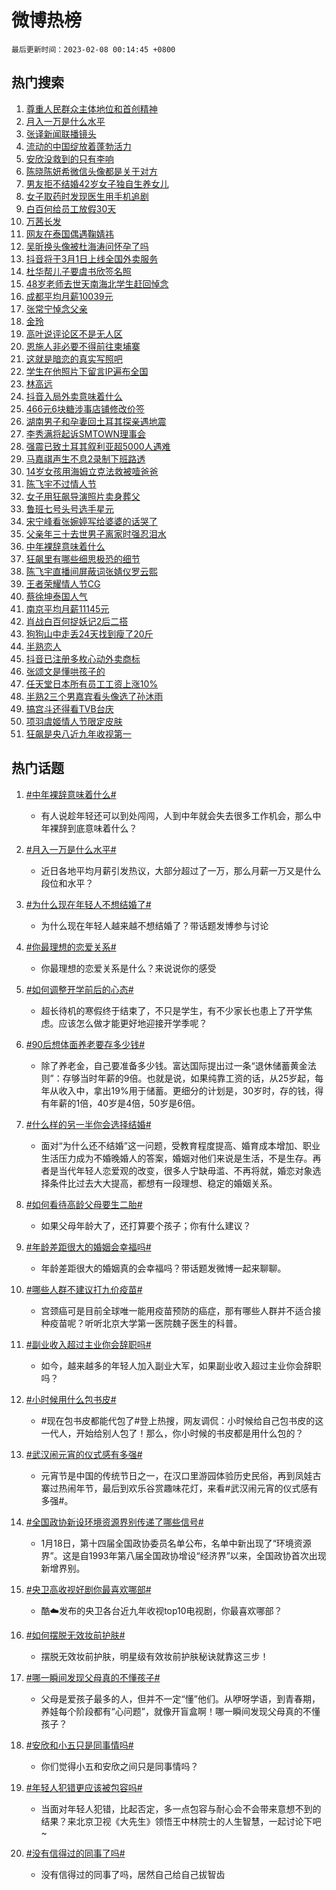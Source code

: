 # 微博热榜

`最后更新时间：2023-02-08 00:14:45 +0800`

## 热门搜索

1. [尊重人民群众主体地位和首创精神](https://m.weibo.cn/search?containerid=100103type%3D1%26t%3D10%26q%3D%23%E5%B0%8A%E9%87%8D%E4%BA%BA%E6%B0%91%E7%BE%A4%E4%BC%97%E4%B8%BB%E4%BD%93%E5%9C%B0%E4%BD%8D%E5%92%8C%E9%A6%96%E5%88%9B%E7%B2%BE%E7%A5%9E%23&stream_entry_id=51&isnewpage=1&extparam=seat%3D1%26c_type%3D51%26stream_entry_id%3D51%26filter_type%3Drealtimehot%26dgr%3D0%26pos%3D0%26cate%3D10103%26display_time%3D1675786483%26pre_seqid%3D1675786483770012094104&luicode=10000011&lfid=106003type%253D25%2526t%253D3%2526disable_hot%253D1%2526filter_type%253Drealtimehot)
1. [月入一万是什么水平](https://m.weibo.cn/search?containerid=100103type%3D1%26t%3D10%26q%3D%23%E6%9C%88%E5%85%A5%E4%B8%80%E4%B8%87%E6%98%AF%E4%BB%80%E4%B9%88%E6%B0%B4%E5%B9%B3%23&stream_entry_id=31&isnewpage=1&extparam=seat%3D1%26band_rank%3D1%26stream_entry_id%3D31%26lcate%3D5001%26realpos%3D1%26dgr%3D0%26flag%3D1%26pos%3D0%26c_type%3D31%26q%3D%2523%25E6%259C%2588%25E5%2585%25A5%25E4%25B8%2580%25E4%25B8%2587%25E6%2598%25AF%25E4%25BB%2580%25E4%25B9%2588%25E6%25B0%25B4%25E5%25B9%25B3%2523%26filter_type%3Drealtimehot%26cate%3D5001%26display_time%3D1675786483%26pre_seqid%3D1675786483770012094104&luicode=10000011&lfid=106003type%253D25%2526t%253D3%2526disable_hot%253D1%2526filter_type%253Drealtimehot)
1. [张译新闻联播镜头](https://m.weibo.cn/search?containerid=100103type%3D1%26t%3D10%26q%3D%23%E5%BC%A0%E8%AF%91%E6%96%B0%E9%97%BB%E8%81%94%E6%92%AD%E9%95%9C%E5%A4%B4%23&stream_entry_id=31&isnewpage=1&extparam=seat%3D1%26band_rank%3D2%26stream_entry_id%3D31%26lcate%3D5001%26realpos%3D2%26dgr%3D0%26flag%3D2%26pos%3D1%26c_type%3D31%26q%3D%2523%25E5%25BC%25A0%25E8%25AF%2591%25E6%2596%25B0%25E9%2597%25BB%25E8%2581%2594%25E6%2592%25AD%25E9%2595%259C%25E5%25A4%25B4%2523%26filter_type%3Drealtimehot%26cate%3D5001%26display_time%3D1675786483%26pre_seqid%3D1675786483770012094104&luicode=10000011&lfid=106003type%253D25%2526t%253D3%2526disable_hot%253D1%2526filter_type%253Drealtimehot)
1. [流动的中国绽放着蓬勃活力](https://m.weibo.cn/search?containerid=100103type%3D1%26t%3D10%26q%3D%23%E6%B5%81%E5%8A%A8%E7%9A%84%E4%B8%AD%E5%9B%BD%E7%BB%BD%E6%94%BE%E7%9D%80%E8%93%AC%E5%8B%83%E6%B4%BB%E5%8A%9B%23&stream_entry_id=31&isnewpage=1&extparam=seat%3D1%26band_rank%3D3%26stream_entry_id%3D31%26lcate%3D5001%26realpos%3D3%26dgr%3D0%26flag%3D0%26pos%3D2%26c_type%3D31%26q%3D%2523%25E6%25B5%2581%25E5%258A%25A8%25E7%259A%2584%25E4%25B8%25AD%25E5%259B%25BD%25E7%25BB%25BD%25E6%2594%25BE%25E7%259D%2580%25E8%2593%25AC%25E5%258B%2583%25E6%25B4%25BB%25E5%258A%259B%2523%26filter_type%3Drealtimehot%26cate%3D5001%26display_time%3D1675786483%26pre_seqid%3D1675786483770012094104&luicode=10000011&lfid=106003type%253D25%2526t%253D3%2526disable_hot%253D1%2526filter_type%253Drealtimehot)
1. [安欣没救到的只有李响](https://m.weibo.cn/search?containerid=100103type%3D1%26t%3D10%26q%3D%23%E5%AE%89%E6%AC%A3%E6%B2%A1%E6%95%91%E5%88%B0%E7%9A%84%E5%8F%AA%E6%9C%89%E6%9D%8E%E5%93%8D%23&stream_entry_id=31&isnewpage=1&extparam=seat%3D1%26band_rank%3D4%26stream_entry_id%3D31%26lcate%3D5001%26realpos%3D4%26dgr%3D0%26flag%3D1%26pos%3D3%26c_type%3D31%26q%3D%2523%25E5%25AE%2589%25E6%25AC%25A3%25E6%25B2%25A1%25E6%2595%2591%25E5%2588%25B0%25E7%259A%2584%25E5%258F%25AA%25E6%259C%2589%25E6%259D%258E%25E5%2593%258D%2523%26filter_type%3Drealtimehot%26cate%3D5001%26display_time%3D1675786483%26pre_seqid%3D1675786483770012094104&luicode=10000011&lfid=106003type%253D25%2526t%253D3%2526disable_hot%253D1%2526filter_type%253Drealtimehot)
1. [陈晓陈妍希微信头像都是关于对方](https://m.weibo.cn/search?containerid=100103type%3D1%26t%3D10%26q%3D%23%E9%99%88%E6%99%93%E9%99%88%E5%A6%8D%E5%B8%8C%E5%BE%AE%E4%BF%A1%E5%A4%B4%E5%83%8F%E9%83%BD%E6%98%AF%E5%85%B3%E4%BA%8E%E5%AF%B9%E6%96%B9%23&stream_entry_id=31&isnewpage=1&extparam=seat%3D1%26band_rank%3D5%26stream_entry_id%3D31%26lcate%3D5001%26realpos%3D5%26dgr%3D0%26flag%3D2%26pos%3D4%26c_type%3D31%26q%3D%2523%25E9%2599%2588%25E6%2599%2593%25E9%2599%2588%25E5%25A6%258D%25E5%25B8%258C%25E5%25BE%25AE%25E4%25BF%25A1%25E5%25A4%25B4%25E5%2583%258F%25E9%2583%25BD%25E6%2598%25AF%25E5%2585%25B3%25E4%25BA%258E%25E5%25AF%25B9%25E6%2596%25B9%2523%26filter_type%3Drealtimehot%26cate%3D5001%26display_time%3D1675786483%26pre_seqid%3D1675786483770012094104&luicode=10000011&lfid=106003type%253D25%2526t%253D3%2526disable_hot%253D1%2526filter_type%253Drealtimehot)
1. [男友拒不结婚42岁女子独自生养女儿](https://m.weibo.cn/search?containerid=100103type%3D1%26t%3D10%26q%3D%23%E7%94%B7%E5%8F%8B%E6%8B%92%E4%B8%8D%E7%BB%93%E5%A9%9A42%E5%B2%81%E5%A5%B3%E5%AD%90%E7%8B%AC%E8%87%AA%E7%94%9F%E5%85%BB%E5%A5%B3%E5%84%BF%23&stream_entry_id=31&isnewpage=1&extparam=seat%3D1%26band_rank%3D6%26stream_entry_id%3D31%26lcate%3D5001%26realpos%3D6%26dgr%3D0%26flag%3D0%26pos%3D5%26c_type%3D31%26q%3D%2523%25E7%2594%25B7%25E5%258F%258B%25E6%258B%2592%25E4%25B8%258D%25E7%25BB%2593%25E5%25A9%259A42%25E5%25B2%2581%25E5%25A5%25B3%25E5%25AD%2590%25E7%258B%25AC%25E8%2587%25AA%25E7%2594%259F%25E5%2585%25BB%25E5%25A5%25B3%25E5%2584%25BF%2523%26filter_type%3Drealtimehot%26cate%3D5001%26display_time%3D1675786483%26pre_seqid%3D1675786483770012094104&luicode=10000011&lfid=106003type%253D25%2526t%253D3%2526disable_hot%253D1%2526filter_type%253Drealtimehot)
1. [女子取药时发现医生用手机追剧](https://m.weibo.cn/search?containerid=100103type%3D1%26t%3D10%26q%3D%23%E5%A5%B3%E5%AD%90%E5%8F%96%E8%8D%AF%E6%97%B6%E5%8F%91%E7%8E%B0%E5%8C%BB%E7%94%9F%E7%94%A8%E6%89%8B%E6%9C%BA%E8%BF%BD%E5%89%A7%23&stream_entry_id=31&isnewpage=1&extparam=seat%3D1%26band_rank%3D7%26stream_entry_id%3D31%26lcate%3D5001%26realpos%3D7%26dgr%3D0%26flag%3D2%26pos%3D6%26c_type%3D31%26q%3D%2523%25E5%25A5%25B3%25E5%25AD%2590%25E5%258F%2596%25E8%258D%25AF%25E6%2597%25B6%25E5%258F%2591%25E7%258E%25B0%25E5%258C%25BB%25E7%2594%259F%25E7%2594%25A8%25E6%2589%258B%25E6%259C%25BA%25E8%25BF%25BD%25E5%2589%25A7%2523%26filter_type%3Drealtimehot%26cate%3D5001%26display_time%3D1675786483%26pre_seqid%3D1675786483770012094104&luicode=10000011&lfid=106003type%253D25%2526t%253D3%2526disable_hot%253D1%2526filter_type%253Drealtimehot)
1. [白百何给员工放假30天](https://m.weibo.cn/search?containerid=100103type%3D1%26t%3D10%26q%3D%23%E7%99%BD%E7%99%BE%E4%BD%95%E7%BB%99%E5%91%98%E5%B7%A5%E6%94%BE%E5%81%8730%E5%A4%A9%23&stream_entry_id=31&isnewpage=1&extparam=seat%3D1%26band_rank%3D8%26stream_entry_id%3D31%26lcate%3D5001%26realpos%3D8%26dgr%3D0%26flag%3D1%26pos%3D7%26c_type%3D31%26q%3D%2523%25E7%2599%25BD%25E7%2599%25BE%25E4%25BD%2595%25E7%25BB%2599%25E5%2591%2598%25E5%25B7%25A5%25E6%2594%25BE%25E5%2581%258730%25E5%25A4%25A9%2523%26filter_type%3Drealtimehot%26cate%3D5001%26display_time%3D1675786483%26pre_seqid%3D1675786483770012094104&luicode=10000011&lfid=106003type%253D25%2526t%253D3%2526disable_hot%253D1%2526filter_type%253Drealtimehot)
1. [万茜长发](https://m.weibo.cn/search?containerid=100103type%3D1%26t%3D10%26q%3D%23%E4%B8%87%E8%8C%9C%E9%95%BF%E5%8F%91%23&stream_entry_id=31&isnewpage=1&extparam=seat%3D1%26band_rank%3D9%26stream_entry_id%3D31%26lcate%3D5001%26realpos%3D9%26dgr%3D0%26flag%3D0%26pos%3D8%26c_type%3D31%26q%3D%2523%25E4%25B8%2587%25E8%258C%259C%25E9%2595%25BF%25E5%258F%2591%2523%26filter_type%3Drealtimehot%26cate%3D5001%26display_time%3D1675786483%26pre_seqid%3D1675786483770012094104&luicode=10000011&lfid=106003type%253D25%2526t%253D3%2526disable_hot%253D1%2526filter_type%253Drealtimehot)
1. [网友在泰国偶遇鞠婧祎](https://m.weibo.cn/search?containerid=100103type%3D1%26t%3D10%26q%3D%23%E7%BD%91%E5%8F%8B%E5%9C%A8%E6%B3%B0%E5%9B%BD%E5%81%B6%E9%81%87%E9%9E%A0%E5%A9%A7%E7%A5%8E%23&stream_entry_id=31&isnewpage=1&extparam=seat%3D1%26band_rank%3D10%26stream_entry_id%3D31%26lcate%3D5001%26realpos%3D10%26dgr%3D0%26flag%3D1%26pos%3D9%26c_type%3D31%26q%3D%2523%25E7%25BD%2591%25E5%258F%258B%25E5%259C%25A8%25E6%25B3%25B0%25E5%259B%25BD%25E5%2581%25B6%25E9%2581%2587%25E9%259E%25A0%25E5%25A9%25A7%25E7%25A5%258E%2523%26filter_type%3Drealtimehot%26cate%3D5001%26display_time%3D1675786483%26pre_seqid%3D1675786483770012094104&luicode=10000011&lfid=106003type%253D25%2526t%253D3%2526disable_hot%253D1%2526filter_type%253Drealtimehot)
1. [吴昕换头像被杜海涛问怀孕了吗](https://m.weibo.cn/search?containerid=100103type%3D1%26t%3D10%26q%3D%23%E5%90%B4%E6%98%95%E6%8D%A2%E5%A4%B4%E5%83%8F%E8%A2%AB%E6%9D%9C%E6%B5%B7%E6%B6%9B%E9%97%AE%E6%80%80%E5%AD%95%E4%BA%86%E5%90%97%23&stream_entry_id=31&isnewpage=1&extparam=seat%3D1%26band_rank%3D11%26stream_entry_id%3D31%26lcate%3D5001%26realpos%3D11%26dgr%3D0%26flag%3D2%26pos%3D10%26c_type%3D31%26q%3D%2523%25E5%2590%25B4%25E6%2598%2595%25E6%258D%25A2%25E5%25A4%25B4%25E5%2583%258F%25E8%25A2%25AB%25E6%259D%259C%25E6%25B5%25B7%25E6%25B6%259B%25E9%2597%25AE%25E6%2580%2580%25E5%25AD%2595%25E4%25BA%2586%25E5%2590%2597%2523%26filter_type%3Drealtimehot%26cate%3D5001%26display_time%3D1675786483%26pre_seqid%3D1675786483770012094104&luicode=10000011&lfid=106003type%253D25%2526t%253D3%2526disable_hot%253D1%2526filter_type%253Drealtimehot)
1. [抖音将于3月1日上线全国外卖服务](https://m.weibo.cn/search?containerid=100103type%3D1%26t%3D10%26q%3D%23%E6%8A%96%E9%9F%B3%E5%B0%86%E4%BA%8E3%E6%9C%881%E6%97%A5%E4%B8%8A%E7%BA%BF%E5%85%A8%E5%9B%BD%E5%A4%96%E5%8D%96%E6%9C%8D%E5%8A%A1%23&stream_entry_id=31&isnewpage=1&extparam=seat%3D1%26band_rank%3D12%26stream_entry_id%3D31%26lcate%3D5001%26realpos%3D12%26dgr%3D0%26flag%3D2%26pos%3D11%26c_type%3D31%26q%3D%2523%25E6%258A%2596%25E9%259F%25B3%25E5%25B0%2586%25E4%25BA%258E3%25E6%259C%25881%25E6%2597%25A5%25E4%25B8%258A%25E7%25BA%25BF%25E5%2585%25A8%25E5%259B%25BD%25E5%25A4%2596%25E5%258D%2596%25E6%259C%258D%25E5%258A%25A1%2523%26filter_type%3Drealtimehot%26cate%3D5001%26display_time%3D1675786483%26pre_seqid%3D1675786483770012094104&luicode=10000011&lfid=106003type%253D25%2526t%253D3%2526disable_hot%253D1%2526filter_type%253Drealtimehot)
1. [杜华帮儿子要虞书欣签名照](https://m.weibo.cn/search?containerid=100103type%3D1%26t%3D10%26q%3D%23%E6%9D%9C%E5%8D%8E%E5%B8%AE%E5%84%BF%E5%AD%90%E8%A6%81%E8%99%9E%E4%B9%A6%E6%AC%A3%E7%AD%BE%E5%90%8D%E7%85%A7%23&stream_entry_id=31&isnewpage=1&extparam=seat%3D1%26band_rank%3D13%26stream_entry_id%3D31%26lcate%3D5001%26realpos%3D13%26dgr%3D0%26flag%3D0%26pos%3D12%26c_type%3D31%26q%3D%2523%25E6%259D%259C%25E5%258D%258E%25E5%25B8%25AE%25E5%2584%25BF%25E5%25AD%2590%25E8%25A6%2581%25E8%2599%259E%25E4%25B9%25A6%25E6%25AC%25A3%25E7%25AD%25BE%25E5%2590%258D%25E7%2585%25A7%2523%26filter_type%3Drealtimehot%26cate%3D5001%26display_time%3D1675786483%26pre_seqid%3D1675786483770012094104&luicode=10000011&lfid=106003type%253D25%2526t%253D3%2526disable_hot%253D1%2526filter_type%253Drealtimehot)
1. [48岁老师去世天南海北学生赶回悼念](https://m.weibo.cn/search?containerid=100103type%3D1%26t%3D10%26q%3D%2348%E5%B2%81%E8%80%81%E5%B8%88%E5%8E%BB%E4%B8%96%E5%A4%A9%E5%8D%97%E6%B5%B7%E5%8C%97%E5%AD%A6%E7%94%9F%E8%B5%B6%E5%9B%9E%E6%82%BC%E5%BF%B5%23&stream_entry_id=31&isnewpage=1&extparam=seat%3D1%26band_rank%3D14%26stream_entry_id%3D31%26lcate%3D5001%26realpos%3D14%26dgr%3D0%26flag%3D0%26pos%3D13%26c_type%3D31%26q%3D%252348%25E5%25B2%2581%25E8%2580%2581%25E5%25B8%2588%25E5%258E%25BB%25E4%25B8%2596%25E5%25A4%25A9%25E5%258D%2597%25E6%25B5%25B7%25E5%258C%2597%25E5%25AD%25A6%25E7%2594%259F%25E8%25B5%25B6%25E5%259B%259E%25E6%2582%25BC%25E5%25BF%25B5%2523%26filter_type%3Drealtimehot%26cate%3D5001%26display_time%3D1675786483%26pre_seqid%3D1675786483770012094104&luicode=10000011&lfid=106003type%253D25%2526t%253D3%2526disable_hot%253D1%2526filter_type%253Drealtimehot)
1. [成都平均月薪10039元](https://m.weibo.cn/search?containerid=100103type%3D1%26t%3D10%26q%3D%23%E6%88%90%E9%83%BD%E5%B9%B3%E5%9D%87%E6%9C%88%E8%96%AA10039%E5%85%83%23&stream_entry_id=31&isnewpage=1&extparam=seat%3D1%26band_rank%3D15%26stream_entry_id%3D31%26lcate%3D5001%26realpos%3D15%26dgr%3D0%26flag%3D0%26pos%3D14%26c_type%3D31%26q%3D%2523%25E6%2588%2590%25E9%2583%25BD%25E5%25B9%25B3%25E5%259D%2587%25E6%259C%2588%25E8%2596%25AA10039%25E5%2585%2583%2523%26filter_type%3Drealtimehot%26cate%3D5001%26display_time%3D1675786483%26pre_seqid%3D1675786483770012094104&luicode=10000011&lfid=106003type%253D25%2526t%253D3%2526disable_hot%253D1%2526filter_type%253Drealtimehot)
1. [张常宁悼念父亲](https://m.weibo.cn/search?containerid=100103type%3D1%26t%3D10%26q%3D%23%E5%BC%A0%E5%B8%B8%E5%AE%81%E6%82%BC%E5%BF%B5%E7%88%B6%E4%BA%B2%23&stream_entry_id=31&isnewpage=1&extparam=seat%3D1%26band_rank%3D16%26stream_entry_id%3D31%26lcate%3D5001%26realpos%3D16%26dgr%3D0%26flag%3D1%26pos%3D15%26c_type%3D31%26q%3D%2523%25E5%25BC%25A0%25E5%25B8%25B8%25E5%25AE%2581%25E6%2582%25BC%25E5%25BF%25B5%25E7%2588%25B6%25E4%25BA%25B2%2523%26filter_type%3Drealtimehot%26cate%3D5001%26display_time%3D1675786483%26pre_seqid%3D1675786483770012094104&luicode=10000011&lfid=106003type%253D25%2526t%253D3%2526disable_hot%253D1%2526filter_type%253Drealtimehot)
1. [金玲](https://m.weibo.cn/search?containerid=100103type%3D1%26t%3D10%26q%3D%E9%87%91%E7%8E%B2&stream_entry_id=31&isnewpage=1&extparam=seat%3D1%26band_rank%3D17%26stream_entry_id%3D31%26lcate%3D5001%26realpos%3D17%26dgr%3D0%26flag%3D1%26pos%3D16%26c_type%3D31%26q%3D%25E9%2587%2591%25E7%258E%25B2%26filter_type%3Drealtimehot%26cate%3D5001%26display_time%3D1675786483%26pre_seqid%3D1675786483770012094104&luicode=10000011&lfid=106003type%253D25%2526t%253D3%2526disable_hot%253D1%2526filter_type%253Drealtimehot)
1. [高叶说评论区不是无人区](https://m.weibo.cn/search?containerid=100103type%3D1%26t%3D10%26q%3D%23%E9%AB%98%E5%8F%B6%E8%AF%B4%E8%AF%84%E8%AE%BA%E5%8C%BA%E4%B8%8D%E6%98%AF%E6%97%A0%E4%BA%BA%E5%8C%BA%23&stream_entry_id=31&isnewpage=1&extparam=seat%3D1%26band_rank%3D18%26stream_entry_id%3D31%26lcate%3D5001%26realpos%3D18%26dgr%3D0%26flag%3D0%26pos%3D17%26c_type%3D31%26q%3D%2523%25E9%25AB%2598%25E5%258F%25B6%25E8%25AF%25B4%25E8%25AF%2584%25E8%25AE%25BA%25E5%258C%25BA%25E4%25B8%258D%25E6%2598%25AF%25E6%2597%25A0%25E4%25BA%25BA%25E5%258C%25BA%2523%26filter_type%3Drealtimehot%26cate%3D5001%26display_time%3D1675786483%26pre_seqid%3D1675786483770012094104&luicode=10000011&lfid=106003type%253D25%2526t%253D3%2526disable_hot%253D1%2526filter_type%253Drealtimehot)
1. [恩施人非必要不得前往柬埔寨](https://m.weibo.cn/search?containerid=100103type%3D1%26t%3D10%26q%3D%23%E6%81%A9%E6%96%BD%E4%BA%BA%E9%9D%9E%E5%BF%85%E8%A6%81%E4%B8%8D%E5%BE%97%E5%89%8D%E5%BE%80%E6%9F%AC%E5%9F%94%E5%AF%A8%23&stream_entry_id=31&isnewpage=1&extparam=seat%3D1%26band_rank%3D19%26stream_entry_id%3D31%26lcate%3D5001%26realpos%3D19%26dgr%3D0%26flag%3D0%26pos%3D18%26c_type%3D31%26q%3D%2523%25E6%2581%25A9%25E6%2596%25BD%25E4%25BA%25BA%25E9%259D%259E%25E5%25BF%2585%25E8%25A6%2581%25E4%25B8%258D%25E5%25BE%2597%25E5%2589%258D%25E5%25BE%2580%25E6%259F%25AC%25E5%259F%2594%25E5%25AF%25A8%2523%26filter_type%3Drealtimehot%26cate%3D5001%26display_time%3D1675786483%26pre_seqid%3D1675786483770012094104&luicode=10000011&lfid=106003type%253D25%2526t%253D3%2526disable_hot%253D1%2526filter_type%253Drealtimehot)
1. [这就是暗恋的真实写照吧](https://m.weibo.cn/search?containerid=100103type%3D1%26t%3D10%26q%3D%23%E8%BF%99%E5%B0%B1%E6%98%AF%E6%9A%97%E6%81%8B%E7%9A%84%E7%9C%9F%E5%AE%9E%E5%86%99%E7%85%A7%E5%90%A7%23&stream_entry_id=31&isnewpage=1&extparam=seat%3D1%26band_rank%3D20%26stream_entry_id%3D31%26lcate%3D5001%26realpos%3D20%26dgr%3D0%26flag%3D0%26pos%3D19%26c_type%3D31%26q%3D%2523%25E8%25BF%2599%25E5%25B0%25B1%25E6%2598%25AF%25E6%259A%2597%25E6%2581%258B%25E7%259A%2584%25E7%259C%259F%25E5%25AE%259E%25E5%2586%2599%25E7%2585%25A7%25E5%2590%25A7%2523%26filter_type%3Drealtimehot%26cate%3D5001%26display_time%3D1675786483%26pre_seqid%3D1675786483770012094104&luicode=10000011&lfid=106003type%253D25%2526t%253D3%2526disable_hot%253D1%2526filter_type%253Drealtimehot)
1. [学生在他照片下留言IP遍布全国](https://m.weibo.cn/search?containerid=100103type%3D1%26t%3D10%26q%3D%23%E5%AD%A6%E7%94%9F%E5%9C%A8%E4%BB%96%E7%85%A7%E7%89%87%E4%B8%8B%E7%95%99%E8%A8%80IP%E9%81%8D%E5%B8%83%E5%85%A8%E5%9B%BD%23&stream_entry_id=31&isnewpage=1&extparam=seat%3D1%26band_rank%3D21%26stream_entry_id%3D31%26lcate%3D5001%26realpos%3D21%26dgr%3D0%26flag%3D0%26pos%3D20%26c_type%3D31%26q%3D%2523%25E5%25AD%25A6%25E7%2594%259F%25E5%259C%25A8%25E4%25BB%2596%25E7%2585%25A7%25E7%2589%2587%25E4%25B8%258B%25E7%2595%2599%25E8%25A8%2580IP%25E9%2581%258D%25E5%25B8%2583%25E5%2585%25A8%25E5%259B%25BD%2523%26filter_type%3Drealtimehot%26cate%3D5001%26display_time%3D1675786483%26pre_seqid%3D1675786483770012094104&luicode=10000011&lfid=106003type%253D25%2526t%253D3%2526disable_hot%253D1%2526filter_type%253Drealtimehot)
1. [林高远](https://m.weibo.cn/search?containerid=100103type%3D1%26t%3D10%26q%3D%E6%9E%97%E9%AB%98%E8%BF%9C&stream_entry_id=31&isnewpage=1&extparam=seat%3D1%26band_rank%3D22%26stream_entry_id%3D31%26lcate%3D5001%26realpos%3D22%26dgr%3D0%26flag%3D1%26pos%3D21%26c_type%3D31%26q%3D%25E6%259E%2597%25E9%25AB%2598%25E8%25BF%259C%26filter_type%3Drealtimehot%26cate%3D5001%26display_time%3D1675786483%26pre_seqid%3D1675786483770012094104&luicode=10000011&lfid=106003type%253D25%2526t%253D3%2526disable_hot%253D1%2526filter_type%253Drealtimehot)
1. [抖音入局外卖意味着什么](https://m.weibo.cn/search?containerid=100103type%3D1%26t%3D10%26q%3D%23%E6%8A%96%E9%9F%B3%E5%85%A5%E5%B1%80%E5%A4%96%E5%8D%96%E6%84%8F%E5%91%B3%E7%9D%80%E4%BB%80%E4%B9%88%23&stream_entry_id=31&isnewpage=1&extparam=seat%3D1%26band_rank%3D23%26stream_entry_id%3D31%26lcate%3D5001%26realpos%3D23%26dgr%3D0%26flag%3D0%26pos%3D22%26c_type%3D31%26q%3D%2523%25E6%258A%2596%25E9%259F%25B3%25E5%2585%25A5%25E5%25B1%2580%25E5%25A4%2596%25E5%258D%2596%25E6%2584%258F%25E5%2591%25B3%25E7%259D%2580%25E4%25BB%2580%25E4%25B9%2588%2523%26filter_type%3Drealtimehot%26cate%3D5001%26display_time%3D1675786483%26pre_seqid%3D1675786483770012094104&luicode=10000011&lfid=106003type%253D25%2526t%253D3%2526disable_hot%253D1%2526filter_type%253Drealtimehot)
1. [466元6块糖涉事店铺修改价签](https://m.weibo.cn/search?containerid=100103type%3D1%26t%3D10%26q%3D%23466%E5%85%836%E5%9D%97%E7%B3%96%E6%B6%89%E4%BA%8B%E5%BA%97%E9%93%BA%E4%BF%AE%E6%94%B9%E4%BB%B7%E7%AD%BE%23&stream_entry_id=31&isnewpage=1&extparam=seat%3D1%26band_rank%3D24%26stream_entry_id%3D31%26lcate%3D5001%26realpos%3D24%26dgr%3D0%26flag%3D0%26pos%3D23%26c_type%3D31%26q%3D%2523466%25E5%2585%25836%25E5%259D%2597%25E7%25B3%2596%25E6%25B6%2589%25E4%25BA%258B%25E5%25BA%2597%25E9%2593%25BA%25E4%25BF%25AE%25E6%2594%25B9%25E4%25BB%25B7%25E7%25AD%25BE%2523%26filter_type%3Drealtimehot%26cate%3D5001%26display_time%3D1675786483%26pre_seqid%3D1675786483770012094104&luicode=10000011&lfid=106003type%253D25%2526t%253D3%2526disable_hot%253D1%2526filter_type%253Drealtimehot)
1. [湖南男子和孕妻回土耳其探亲遇地震](https://m.weibo.cn/search?containerid=100103type%3D1%26t%3D10%26q%3D%23%E6%B9%96%E5%8D%97%E7%94%B7%E5%AD%90%E5%92%8C%E5%AD%95%E5%A6%BB%E5%9B%9E%E5%9C%9F%E8%80%B3%E5%85%B6%E6%8E%A2%E4%BA%B2%E9%81%87%E5%9C%B0%E9%9C%87%23&stream_entry_id=31&isnewpage=1&extparam=seat%3D1%26band_rank%3D25%26stream_entry_id%3D31%26lcate%3D5001%26realpos%3D25%26dgr%3D0%26flag%3D0%26pos%3D24%26c_type%3D31%26q%3D%2523%25E6%25B9%2596%25E5%258D%2597%25E7%2594%25B7%25E5%25AD%2590%25E5%2592%258C%25E5%25AD%2595%25E5%25A6%25BB%25E5%259B%259E%25E5%259C%259F%25E8%2580%25B3%25E5%2585%25B6%25E6%258E%25A2%25E4%25BA%25B2%25E9%2581%2587%25E5%259C%25B0%25E9%259C%2587%2523%26filter_type%3Drealtimehot%26cate%3D5001%26display_time%3D1675786483%26pre_seqid%3D1675786483770012094104&luicode=10000011&lfid=106003type%253D25%2526t%253D3%2526disable_hot%253D1%2526filter_type%253Drealtimehot)
1. [李秀满将起诉SMTOWN理事会](https://m.weibo.cn/search?containerid=100103type%3D1%26t%3D10%26q%3D%23%E6%9D%8E%E7%A7%80%E6%BB%A1%E5%B0%86%E8%B5%B7%E8%AF%89SMTOWN%E7%90%86%E4%BA%8B%E4%BC%9A%23&stream_entry_id=31&isnewpage=1&extparam=seat%3D1%26band_rank%3D26%26stream_entry_id%3D31%26lcate%3D5001%26realpos%3D26%26dgr%3D0%26flag%3D0%26pos%3D25%26c_type%3D31%26q%3D%2523%25E6%259D%258E%25E7%25A7%2580%25E6%25BB%25A1%25E5%25B0%2586%25E8%25B5%25B7%25E8%25AF%2589SMTOWN%25E7%2590%2586%25E4%25BA%258B%25E4%25BC%259A%2523%26filter_type%3Drealtimehot%26cate%3D5001%26display_time%3D1675786483%26pre_seqid%3D1675786483770012094104&luicode=10000011&lfid=106003type%253D25%2526t%253D3%2526disable_hot%253D1%2526filter_type%253Drealtimehot)
1. [强震已致土耳其叙利亚超5000人遇难](https://m.weibo.cn/search?containerid=100103type%3D1%26t%3D10%26q%3D%23%E5%BC%BA%E9%9C%87%E5%B7%B2%E8%87%B4%E5%9C%9F%E8%80%B3%E5%85%B6%E5%8F%99%E5%88%A9%E4%BA%9A%E8%B6%855000%E4%BA%BA%E9%81%87%E9%9A%BE%23&stream_entry_id=31&isnewpage=1&extparam=seat%3D1%26band_rank%3D27%26stream_entry_id%3D31%26lcate%3D5001%26realpos%3D27%26dgr%3D0%26flag%3D0%26pos%3D26%26c_type%3D31%26q%3D%2523%25E5%25BC%25BA%25E9%259C%2587%25E5%25B7%25B2%25E8%2587%25B4%25E5%259C%259F%25E8%2580%25B3%25E5%2585%25B6%25E5%258F%2599%25E5%2588%25A9%25E4%25BA%259A%25E8%25B6%25855000%25E4%25BA%25BA%25E9%2581%2587%25E9%259A%25BE%2523%26filter_type%3Drealtimehot%26cate%3D5001%26display_time%3D1675786483%26pre_seqid%3D1675786483770012094104&luicode=10000011&lfid=106003type%253D25%2526t%253D3%2526disable_hot%253D1%2526filter_type%253Drealtimehot)
1. [马嘉祺声生不息2录制下班路透](https://m.weibo.cn/search?containerid=100103type%3D1%26t%3D10%26q%3D%23%E9%A9%AC%E5%98%89%E7%A5%BA%E5%A3%B0%E7%94%9F%E4%B8%8D%E6%81%AF2%E5%BD%95%E5%88%B6%E4%B8%8B%E7%8F%AD%E8%B7%AF%E9%80%8F%23&stream_entry_id=31&isnewpage=1&extparam=seat%3D1%26band_rank%3D28%26stream_entry_id%3D31%26lcate%3D5001%26realpos%3D28%26dgr%3D0%26flag%3D1%26pos%3D27%26c_type%3D31%26q%3D%2523%25E9%25A9%25AC%25E5%2598%2589%25E7%25A5%25BA%25E5%25A3%25B0%25E7%2594%259F%25E4%25B8%258D%25E6%2581%25AF2%25E5%25BD%2595%25E5%2588%25B6%25E4%25B8%258B%25E7%258F%25AD%25E8%25B7%25AF%25E9%2580%258F%2523%26filter_type%3Drealtimehot%26cate%3D5001%26display_time%3D1675786483%26pre_seqid%3D1675786483770012094104&luicode=10000011&lfid=106003type%253D25%2526t%253D3%2526disable_hot%253D1%2526filter_type%253Drealtimehot)
1. [14岁女孩用海姆立克法救被噎爸爸](https://m.weibo.cn/search?containerid=100103type%3D1%26t%3D10%26q%3D%2314%E5%B2%81%E5%A5%B3%E5%AD%A9%E7%94%A8%E6%B5%B7%E5%A7%86%E7%AB%8B%E5%85%8B%E6%B3%95%E6%95%91%E8%A2%AB%E5%99%8E%E7%88%B8%E7%88%B8%23&stream_entry_id=31&isnewpage=1&extparam=seat%3D1%26band_rank%3D29%26stream_entry_id%3D31%26lcate%3D5001%26realpos%3D29%26dgr%3D0%26flag%3D0%26pos%3D28%26c_type%3D31%26q%3D%252314%25E5%25B2%2581%25E5%25A5%25B3%25E5%25AD%25A9%25E7%2594%25A8%25E6%25B5%25B7%25E5%25A7%2586%25E7%25AB%258B%25E5%2585%258B%25E6%25B3%2595%25E6%2595%2591%25E8%25A2%25AB%25E5%2599%258E%25E7%2588%25B8%25E7%2588%25B8%2523%26filter_type%3Drealtimehot%26cate%3D5001%26display_time%3D1675786483%26pre_seqid%3D1675786483770012094104&luicode=10000011&lfid=106003type%253D25%2526t%253D3%2526disable_hot%253D1%2526filter_type%253Drealtimehot)
1. [陈飞宇不过情人节](https://m.weibo.cn/search?containerid=100103type%3D1%26t%3D10%26q%3D%23%E9%99%88%E9%A3%9E%E5%AE%87%E4%B8%8D%E8%BF%87%E6%83%85%E4%BA%BA%E8%8A%82%23&stream_entry_id=31&isnewpage=1&extparam=seat%3D1%26band_rank%3D30%26stream_entry_id%3D31%26lcate%3D5001%26realpos%3D30%26dgr%3D0%26flag%3D0%26pos%3D29%26c_type%3D31%26q%3D%2523%25E9%2599%2588%25E9%25A3%259E%25E5%25AE%2587%25E4%25B8%258D%25E8%25BF%2587%25E6%2583%2585%25E4%25BA%25BA%25E8%258A%2582%2523%26filter_type%3Drealtimehot%26cate%3D5001%26display_time%3D1675786483%26pre_seqid%3D1675786483770012094104&luicode=10000011&lfid=106003type%253D25%2526t%253D3%2526disable_hot%253D1%2526filter_type%253Drealtimehot)
1. [女子用狂飙导演照片卖身葬父](https://m.weibo.cn/search?containerid=100103type%3D1%26t%3D10%26q%3D%23%E5%A5%B3%E5%AD%90%E7%94%A8%E7%8B%82%E9%A3%99%E5%AF%BC%E6%BC%94%E7%85%A7%E7%89%87%E5%8D%96%E8%BA%AB%E8%91%AC%E7%88%B6%23&stream_entry_id=31&isnewpage=1&extparam=seat%3D1%26band_rank%3D31%26stream_entry_id%3D31%26lcate%3D5001%26realpos%3D31%26dgr%3D0%26flag%3D1%26pos%3D30%26c_type%3D31%26q%3D%2523%25E5%25A5%25B3%25E5%25AD%2590%25E7%2594%25A8%25E7%258B%2582%25E9%25A3%2599%25E5%25AF%25BC%25E6%25BC%2594%25E7%2585%25A7%25E7%2589%2587%25E5%258D%2596%25E8%25BA%25AB%25E8%2591%25AC%25E7%2588%25B6%2523%26filter_type%3Drealtimehot%26cate%3D5001%26display_time%3D1675786483%26pre_seqid%3D1675786483770012094104&luicode=10000011&lfid=106003type%253D25%2526t%253D3%2526disable_hot%253D1%2526filter_type%253Drealtimehot)
1. [鲁班七号头号选手星元](https://m.weibo.cn/search?containerid=100103type%3D1%26t%3D10%26q%3D%23%E9%B2%81%E7%8F%AD%E4%B8%83%E5%8F%B7%E5%A4%B4%E5%8F%B7%E9%80%89%E6%89%8B%E6%98%9F%E5%85%83%23&stream_entry_id=31&isnewpage=1&extparam=seat%3D1%26band_rank%3D32%26stream_entry_id%3D31%26lcate%3D5001%26realpos%3D32%26dgr%3D0%26flag%3D0%26pos%3D31%26c_type%3D31%26q%3D%2523%25E9%25B2%2581%25E7%258F%25AD%25E4%25B8%2583%25E5%258F%25B7%25E5%25A4%25B4%25E5%258F%25B7%25E9%2580%2589%25E6%2589%258B%25E6%2598%259F%25E5%2585%2583%2523%26filter_type%3Drealtimehot%26cate%3D5001%26display_time%3D1675786483%26pre_seqid%3D1675786483770012094104&luicode=10000011&lfid=106003type%253D25%2526t%253D3%2526disable_hot%253D1%2526filter_type%253Drealtimehot)
1. [宋宁峰看张婉婷写给婆婆的话哭了](https://m.weibo.cn/search?containerid=100103type%3D1%26t%3D10%26q%3D%23%E5%AE%8B%E5%AE%81%E5%B3%B0%E7%9C%8B%E5%BC%A0%E5%A9%89%E5%A9%B7%E5%86%99%E7%BB%99%E5%A9%86%E5%A9%86%E7%9A%84%E8%AF%9D%E5%93%AD%E4%BA%86%23&stream_entry_id=31&isnewpage=1&extparam=seat%3D1%26band_rank%3D33%26stream_entry_id%3D31%26lcate%3D5001%26realpos%3D33%26dgr%3D0%26flag%3D1%26pos%3D32%26c_type%3D31%26q%3D%2523%25E5%25AE%258B%25E5%25AE%2581%25E5%25B3%25B0%25E7%259C%258B%25E5%25BC%25A0%25E5%25A9%2589%25E5%25A9%25B7%25E5%2586%2599%25E7%25BB%2599%25E5%25A9%2586%25E5%25A9%2586%25E7%259A%2584%25E8%25AF%259D%25E5%2593%25AD%25E4%25BA%2586%2523%26filter_type%3Drealtimehot%26cate%3D5001%26display_time%3D1675786483%26pre_seqid%3D1675786483770012094104&luicode=10000011&lfid=106003type%253D25%2526t%253D3%2526disable_hot%253D1%2526filter_type%253Drealtimehot)
1. [父亲年三十去世男子离家时强忍泪水](https://m.weibo.cn/search?containerid=100103type%3D1%26t%3D10%26q%3D%23%E7%88%B6%E4%BA%B2%E5%B9%B4%E4%B8%89%E5%8D%81%E5%8E%BB%E4%B8%96%E7%94%B7%E5%AD%90%E7%A6%BB%E5%AE%B6%E6%97%B6%E5%BC%BA%E5%BF%8D%E6%B3%AA%E6%B0%B4%23&stream_entry_id=31&isnewpage=1&extparam=seat%3D1%26band_rank%3D34%26stream_entry_id%3D31%26lcate%3D5001%26realpos%3D34%26dgr%3D0%26flag%3D0%26pos%3D33%26c_type%3D31%26q%3D%2523%25E7%2588%25B6%25E4%25BA%25B2%25E5%25B9%25B4%25E4%25B8%2589%25E5%258D%2581%25E5%258E%25BB%25E4%25B8%2596%25E7%2594%25B7%25E5%25AD%2590%25E7%25A6%25BB%25E5%25AE%25B6%25E6%2597%25B6%25E5%25BC%25BA%25E5%25BF%258D%25E6%25B3%25AA%25E6%25B0%25B4%2523%26filter_type%3Drealtimehot%26cate%3D5001%26display_time%3D1675786483%26pre_seqid%3D1675786483770012094104&luicode=10000011&lfid=106003type%253D25%2526t%253D3%2526disable_hot%253D1%2526filter_type%253Drealtimehot)
1. [中年裸辞意味着什么](https://m.weibo.cn/search?containerid=100103type%3D1%26t%3D10%26q%3D%23%E4%B8%AD%E5%B9%B4%E8%A3%B8%E8%BE%9E%E6%84%8F%E5%91%B3%E7%9D%80%E4%BB%80%E4%B9%88%23&stream_entry_id=31&isnewpage=1&extparam=seat%3D1%26band_rank%3D35%26stream_entry_id%3D31%26lcate%3D5001%26realpos%3D35%26dgr%3D0%26flag%3D0%26pos%3D34%26c_type%3D31%26q%3D%2523%25E4%25B8%25AD%25E5%25B9%25B4%25E8%25A3%25B8%25E8%25BE%259E%25E6%2584%258F%25E5%2591%25B3%25E7%259D%2580%25E4%25BB%2580%25E4%25B9%2588%2523%26filter_type%3Drealtimehot%26cate%3D5001%26display_time%3D1675786483%26pre_seqid%3D1675786483770012094104&luicode=10000011&lfid=106003type%253D25%2526t%253D3%2526disable_hot%253D1%2526filter_type%253Drealtimehot)
1. [狂飙里有哪些细思极恐的细节](https://m.weibo.cn/search?containerid=100103type%3D1%26t%3D10%26q%3D%23%E7%8B%82%E9%A3%99%E9%87%8C%E6%9C%89%E5%93%AA%E4%BA%9B%E7%BB%86%E6%80%9D%E6%9E%81%E6%81%90%E7%9A%84%E7%BB%86%E8%8A%82%23&stream_entry_id=31&isnewpage=1&extparam=seat%3D1%26band_rank%3D36%26stream_entry_id%3D31%26lcate%3D5001%26realpos%3D36%26dgr%3D0%26flag%3D1%26pos%3D35%26c_type%3D31%26q%3D%2523%25E7%258B%2582%25E9%25A3%2599%25E9%2587%258C%25E6%259C%2589%25E5%2593%25AA%25E4%25BA%259B%25E7%25BB%2586%25E6%2580%259D%25E6%259E%2581%25E6%2581%2590%25E7%259A%2584%25E7%25BB%2586%25E8%258A%2582%2523%26filter_type%3Drealtimehot%26cate%3D5001%26display_time%3D1675786483%26pre_seqid%3D1675786483770012094104&luicode=10000011&lfid=106003type%253D25%2526t%253D3%2526disable_hot%253D1%2526filter_type%253Drealtimehot)
1. [陈飞宇直播间屏蔽词张婧仪罗云熙](https://m.weibo.cn/search?containerid=100103type%3D1%26t%3D10%26q%3D%23%E9%99%88%E9%A3%9E%E5%AE%87%E7%9B%B4%E6%92%AD%E9%97%B4%E5%B1%8F%E8%94%BD%E8%AF%8D%E5%BC%A0%E5%A9%A7%E4%BB%AA%E7%BD%97%E4%BA%91%E7%86%99%23&stream_entry_id=31&isnewpage=1&extparam=seat%3D1%26band_rank%3D37%26stream_entry_id%3D31%26lcate%3D5001%26realpos%3D37%26dgr%3D0%26flag%3D1%26pos%3D36%26c_type%3D31%26q%3D%2523%25E9%2599%2588%25E9%25A3%259E%25E5%25AE%2587%25E7%259B%25B4%25E6%2592%25AD%25E9%2597%25B4%25E5%25B1%258F%25E8%2594%25BD%25E8%25AF%258D%25E5%25BC%25A0%25E5%25A9%25A7%25E4%25BB%25AA%25E7%25BD%2597%25E4%25BA%2591%25E7%2586%2599%2523%26filter_type%3Drealtimehot%26cate%3D5001%26display_time%3D1675786483%26pre_seqid%3D1675786483770012094104&luicode=10000011&lfid=106003type%253D25%2526t%253D3%2526disable_hot%253D1%2526filter_type%253Drealtimehot)
1. [王者荣耀情人节CG](https://m.weibo.cn/search?containerid=100103type%3D1%26t%3D10%26q%3D%23%E7%8E%8B%E8%80%85%E8%8D%A3%E8%80%80%E6%83%85%E4%BA%BA%E8%8A%82CG%23&stream_entry_id=31&isnewpage=1&extparam=seat%3D1%26band_rank%3D38%26stream_entry_id%3D31%26lcate%3D5001%26realpos%3D38%26dgr%3D0%26flag%3D0%26pos%3D37%26c_type%3D31%26q%3D%2523%25E7%258E%258B%25E8%2580%2585%25E8%258D%25A3%25E8%2580%2580%25E6%2583%2585%25E4%25BA%25BA%25E8%258A%2582CG%2523%26filter_type%3Drealtimehot%26cate%3D5001%26display_time%3D1675786483%26pre_seqid%3D1675786483770012094104&luicode=10000011&lfid=106003type%253D25%2526t%253D3%2526disable_hot%253D1%2526filter_type%253Drealtimehot)
1. [蔡徐坤泰国人气](https://m.weibo.cn/search?containerid=100103type%3D1%26t%3D10%26q%3D%23%E8%94%A1%E5%BE%90%E5%9D%A4%E6%B3%B0%E5%9B%BD%E4%BA%BA%E6%B0%94%23&stream_entry_id=31&isnewpage=1&extparam=seat%3D1%26band_rank%3D39%26stream_entry_id%3D31%26lcate%3D5001%26realpos%3D39%26dgr%3D0%26flag%3D0%26pos%3D38%26c_type%3D31%26q%3D%2523%25E8%2594%25A1%25E5%25BE%2590%25E5%259D%25A4%25E6%25B3%25B0%25E5%259B%25BD%25E4%25BA%25BA%25E6%25B0%2594%2523%26filter_type%3Drealtimehot%26cate%3D5001%26display_time%3D1675786483%26pre_seqid%3D1675786483770012094104&luicode=10000011&lfid=106003type%253D25%2526t%253D3%2526disable_hot%253D1%2526filter_type%253Drealtimehot)
1. [南京平均月薪11145元](https://m.weibo.cn/search?containerid=100103type%3D1%26t%3D10%26q%3D%23%E5%8D%97%E4%BA%AC%E5%B9%B3%E5%9D%87%E6%9C%88%E8%96%AA11145%E5%85%83%23&stream_entry_id=31&isnewpage=1&extparam=seat%3D1%26band_rank%3D40%26stream_entry_id%3D31%26lcate%3D5001%26realpos%3D40%26dgr%3D0%26flag%3D1%26pos%3D39%26c_type%3D31%26q%3D%2523%25E5%258D%2597%25E4%25BA%25AC%25E5%25B9%25B3%25E5%259D%2587%25E6%259C%2588%25E8%2596%25AA11145%25E5%2585%2583%2523%26filter_type%3Drealtimehot%26cate%3D5001%26display_time%3D1675786483%26pre_seqid%3D1675786483770012094104&luicode=10000011&lfid=106003type%253D25%2526t%253D3%2526disable_hot%253D1%2526filter_type%253Drealtimehot)
1. [肖战白百何捉妖记2后二搭](https://m.weibo.cn/search?containerid=100103type%3D1%26t%3D10%26q%3D%23%E8%82%96%E6%88%98%E7%99%BD%E7%99%BE%E4%BD%95%E6%8D%89%E5%A6%96%E8%AE%B02%E5%90%8E%E4%BA%8C%E6%90%AD%23&stream_entry_id=31&isnewpage=1&extparam=seat%3D1%26band_rank%3D41%26stream_entry_id%3D31%26lcate%3D5001%26realpos%3D41%26dgr%3D0%26flag%3D0%26pos%3D40%26c_type%3D31%26q%3D%2523%25E8%2582%2596%25E6%2588%2598%25E7%2599%25BD%25E7%2599%25BE%25E4%25BD%2595%25E6%258D%2589%25E5%25A6%2596%25E8%25AE%25B02%25E5%2590%258E%25E4%25BA%258C%25E6%2590%25AD%2523%26filter_type%3Drealtimehot%26cate%3D5001%26display_time%3D1675786483%26pre_seqid%3D1675786483770012094104&luicode=10000011&lfid=106003type%253D25%2526t%253D3%2526disable_hot%253D1%2526filter_type%253Drealtimehot)
1. [狗狗山中走丢24天找到瘦了20斤](https://m.weibo.cn/search?containerid=100103type%3D1%26t%3D10%26q%3D%23%E7%8B%97%E7%8B%97%E5%B1%B1%E4%B8%AD%E8%B5%B0%E4%B8%A224%E5%A4%A9%E6%89%BE%E5%88%B0%E7%98%A6%E4%BA%8620%E6%96%A4%23&stream_entry_id=31&isnewpage=1&extparam=seat%3D1%26band_rank%3D42%26stream_entry_id%3D31%26lcate%3D5001%26realpos%3D42%26dgr%3D0%26flag%3D0%26pos%3D41%26c_type%3D31%26q%3D%2523%25E7%258B%2597%25E7%258B%2597%25E5%25B1%25B1%25E4%25B8%25AD%25E8%25B5%25B0%25E4%25B8%25A224%25E5%25A4%25A9%25E6%2589%25BE%25E5%2588%25B0%25E7%2598%25A6%25E4%25BA%258620%25E6%2596%25A4%2523%26filter_type%3Drealtimehot%26cate%3D5001%26display_time%3D1675786483%26pre_seqid%3D1675786483770012094104&luicode=10000011&lfid=106003type%253D25%2526t%253D3%2526disable_hot%253D1%2526filter_type%253Drealtimehot)
1. [半熟恋人](https://m.weibo.cn/search?containerid=100103type%3D1%26t%3D10%26q%3D%E5%8D%8A%E7%86%9F%E6%81%8B%E4%BA%BA&stream_entry_id=31&isnewpage=1&extparam=seat%3D1%26band_rank%3D43%26stream_entry_id%3D31%26lcate%3D5001%26realpos%3D43%26dgr%3D0%26flag%3D0%26pos%3D42%26c_type%3D31%26q%3D%25E5%258D%258A%25E7%2586%259F%25E6%2581%258B%25E4%25BA%25BA%26filter_type%3Drealtimehot%26cate%3D5001%26display_time%3D1675786483%26pre_seqid%3D1675786483770012094104&luicode=10000011&lfid=106003type%253D25%2526t%253D3%2526disable_hot%253D1%2526filter_type%253Drealtimehot)
1. [抖音已注册多枚心动外卖商标](https://m.weibo.cn/search?containerid=100103type%3D1%26t%3D10%26q%3D%23%E6%8A%96%E9%9F%B3%E5%B7%B2%E6%B3%A8%E5%86%8C%E5%A4%9A%E6%9E%9A%E5%BF%83%E5%8A%A8%E5%A4%96%E5%8D%96%E5%95%86%E6%A0%87%23&stream_entry_id=31&isnewpage=1&extparam=seat%3D1%26band_rank%3D44%26stream_entry_id%3D31%26lcate%3D5001%26realpos%3D44%26dgr%3D0%26flag%3D0%26pos%3D43%26c_type%3D31%26q%3D%2523%25E6%258A%2596%25E9%259F%25B3%25E5%25B7%25B2%25E6%25B3%25A8%25E5%2586%258C%25E5%25A4%259A%25E6%259E%259A%25E5%25BF%2583%25E5%258A%25A8%25E5%25A4%2596%25E5%258D%2596%25E5%2595%2586%25E6%25A0%2587%2523%26filter_type%3Drealtimehot%26cate%3D5001%26display_time%3D1675786483%26pre_seqid%3D1675786483770012094104&luicode=10000011&lfid=106003type%253D25%2526t%253D3%2526disable_hot%253D1%2526filter_type%253Drealtimehot)
1. [张颂文是懂哄孩子的](https://m.weibo.cn/search?containerid=100103type%3D1%26t%3D10%26q%3D%23%E5%BC%A0%E9%A2%82%E6%96%87%E6%98%AF%E6%87%82%E5%93%84%E5%AD%A9%E5%AD%90%E7%9A%84%23&stream_entry_id=31&isnewpage=1&extparam=seat%3D1%26band_rank%3D45%26stream_entry_id%3D31%26lcate%3D5001%26realpos%3D45%26dgr%3D0%26flag%3D1%26pos%3D44%26c_type%3D31%26q%3D%2523%25E5%25BC%25A0%25E9%25A2%2582%25E6%2596%2587%25E6%2598%25AF%25E6%2587%2582%25E5%2593%2584%25E5%25AD%25A9%25E5%25AD%2590%25E7%259A%2584%2523%26filter_type%3Drealtimehot%26cate%3D5001%26display_time%3D1675786483%26pre_seqid%3D1675786483770012094104&luicode=10000011&lfid=106003type%253D25%2526t%253D3%2526disable_hot%253D1%2526filter_type%253Drealtimehot)
1. [任天堂日本所有员工工资上涨10%](https://m.weibo.cn/search?containerid=100103type%3D1%26t%3D10%26q%3D%23%E4%BB%BB%E5%A4%A9%E5%A0%82%E6%97%A5%E6%9C%AC%E6%89%80%E6%9C%89%E5%91%98%E5%B7%A5%E5%B7%A5%E8%B5%84%E4%B8%8A%E6%B6%A810%25%23&stream_entry_id=31&isnewpage=1&extparam=seat%3D1%26band_rank%3D46%26stream_entry_id%3D31%26lcate%3D5001%26realpos%3D46%26dgr%3D0%26flag%3D0%26pos%3D45%26c_type%3D31%26q%3D%2523%25E4%25BB%25BB%25E5%25A4%25A9%25E5%25A0%2582%25E6%2597%25A5%25E6%259C%25AC%25E6%2589%2580%25E6%259C%2589%25E5%2591%2598%25E5%25B7%25A5%25E5%25B7%25A5%25E8%25B5%2584%25E4%25B8%258A%25E6%25B6%25A810%2525%2523%26filter_type%3Drealtimehot%26cate%3D5001%26display_time%3D1675786483%26pre_seqid%3D1675786483770012094104&luicode=10000011&lfid=106003type%253D25%2526t%253D3%2526disable_hot%253D1%2526filter_type%253Drealtimehot)
1. [半熟2三个男嘉宾看头像选了孙沐雨](https://m.weibo.cn/search?containerid=100103type%3D1%26t%3D10%26q%3D%23%E5%8D%8A%E7%86%9F2%E4%B8%89%E4%B8%AA%E7%94%B7%E5%98%89%E5%AE%BE%E7%9C%8B%E5%A4%B4%E5%83%8F%E9%80%89%E4%BA%86%E5%AD%99%E6%B2%90%E9%9B%A8%23&stream_entry_id=31&isnewpage=1&extparam=seat%3D1%26band_rank%3D47%26stream_entry_id%3D31%26lcate%3D5001%26realpos%3D47%26dgr%3D0%26flag%3D0%26pos%3D46%26c_type%3D31%26q%3D%2523%25E5%258D%258A%25E7%2586%259F2%25E4%25B8%2589%25E4%25B8%25AA%25E7%2594%25B7%25E5%2598%2589%25E5%25AE%25BE%25E7%259C%258B%25E5%25A4%25B4%25E5%2583%258F%25E9%2580%2589%25E4%25BA%2586%25E5%25AD%2599%25E6%25B2%2590%25E9%259B%25A8%2523%26filter_type%3Drealtimehot%26cate%3D5001%26display_time%3D1675786483%26pre_seqid%3D1675786483770012094104&luicode=10000011&lfid=106003type%253D25%2526t%253D3%2526disable_hot%253D1%2526filter_type%253Drealtimehot)
1. [搞宫斗还得看TVB台庆](https://m.weibo.cn/search?containerid=100103type%3D1%26t%3D10%26q%3D%23%E6%90%9E%E5%AE%AB%E6%96%97%E8%BF%98%E5%BE%97%E7%9C%8BTVB%E5%8F%B0%E5%BA%86%23&stream_entry_id=31&isnewpage=1&extparam=seat%3D1%26band_rank%3D48%26stream_entry_id%3D31%26lcate%3D5001%26realpos%3D48%26dgr%3D0%26flag%3D0%26pos%3D47%26c_type%3D31%26q%3D%2523%25E6%2590%259E%25E5%25AE%25AB%25E6%2596%2597%25E8%25BF%2598%25E5%25BE%2597%25E7%259C%258BTVB%25E5%258F%25B0%25E5%25BA%2586%2523%26filter_type%3Drealtimehot%26cate%3D5001%26display_time%3D1675786483%26pre_seqid%3D1675786483770012094104&luicode=10000011&lfid=106003type%253D25%2526t%253D3%2526disable_hot%253D1%2526filter_type%253Drealtimehot)
1. [项羽虞姬情人节限定皮肤](https://m.weibo.cn/search?containerid=100103type%3D1%26t%3D10%26q%3D%23%E9%A1%B9%E7%BE%BD%E8%99%9E%E5%A7%AC%E6%83%85%E4%BA%BA%E8%8A%82%E9%99%90%E5%AE%9A%E7%9A%AE%E8%82%A4%23&stream_entry_id=31&isnewpage=1&extparam=seat%3D1%26band_rank%3D49%26stream_entry_id%3D31%26lcate%3D5001%26realpos%3D49%26dgr%3D0%26flag%3D0%26pos%3D48%26c_type%3D31%26q%3D%2523%25E9%25A1%25B9%25E7%25BE%25BD%25E8%2599%259E%25E5%25A7%25AC%25E6%2583%2585%25E4%25BA%25BA%25E8%258A%2582%25E9%2599%2590%25E5%25AE%259A%25E7%259A%25AE%25E8%2582%25A4%2523%26filter_type%3Drealtimehot%26cate%3D5001%26display_time%3D1675786483%26pre_seqid%3D1675786483770012094104&luicode=10000011&lfid=106003type%253D25%2526t%253D3%2526disable_hot%253D1%2526filter_type%253Drealtimehot)
1. [狂飙是央八近九年收视第一](https://m.weibo.cn/search?containerid=100103type%3D1%26t%3D10%26q%3D%23%E7%8B%82%E9%A3%99%E6%98%AF%E5%A4%AE%E5%85%AB%E8%BF%91%E4%B9%9D%E5%B9%B4%E6%94%B6%E8%A7%86%E7%AC%AC%E4%B8%80%23&stream_entry_id=31&isnewpage=1&extparam=seat%3D1%26band_rank%3D50%26stream_entry_id%3D31%26lcate%3D5001%26realpos%3D50%26dgr%3D0%26flag%3D0%26pos%3D49%26c_type%3D31%26q%3D%2523%25E7%258B%2582%25E9%25A3%2599%25E6%2598%25AF%25E5%25A4%25AE%25E5%2585%25AB%25E8%25BF%2591%25E4%25B9%259D%25E5%25B9%25B4%25E6%2594%25B6%25E8%25A7%2586%25E7%25AC%25AC%25E4%25B8%2580%2523%26filter_type%3Drealtimehot%26cate%3D5001%26display_time%3D1675786483%26pre_seqid%3D1675786483770012094104&luicode=10000011&lfid=106003type%253D25%2526t%253D3%2526disable_hot%253D1%2526filter_type%253Drealtimehot)

## 热门话题

1. [#中年裸辞意味着什么#](https://m.weibo.cn/search?containerid=231522type%3D1%26t%3D10%26q%3D%23%E4%B8%AD%E5%B9%B4%E8%A3%B8%E8%BE%9E%E6%84%8F%E5%91%B3%E7%9D%80%E4%BB%80%E4%B9%88%23&stream_entry_id=128&isnewpage=1&extparam=seat%3D1%26dgr%3D0%26lcate%3D5004%26c_type%3D128%26unitid%3D1675770465328%26pos%3D1-0-0%26cate%3D5004%26display_time%3D1675786484%26pre_seqid%3D1675786484900023876273&luicode=10000011&lfid=231648_-_4)
    - 有人说趁年轻还可以到处闯闯，人到中年就会失去很多工作机会，那么中年裸辞到底意味着什么？

1. [#月入一万是什么水平#](https://m.weibo.cn/search?containerid=231522type%3D1%26t%3D10%26q%3D%23%E6%9C%88%E5%85%A5%E4%B8%80%E4%B8%87%E6%98%AF%E4%BB%80%E4%B9%88%E6%B0%B4%E5%B9%B3%23&stream_entry_id=128&isnewpage=1&extparam=seat%3D1%26dgr%3D0%26lcate%3D5004%26c_type%3D128%26unitid%3D1675781563296%26pos%3D1-0-1%26cate%3D5004%26display_time%3D1675786484%26pre_seqid%3D1675786484900023876273&luicode=10000011&lfid=231648_-_4)
    - 近日各地平均月薪引发热议，大部分超过了一万，那么月薪一万又是什么段位和水平？

1. [#为什么现在年轻人不想结婚了#](https://m.weibo.cn/search?containerid=231522type%3D1%26t%3D10%26q%3D%23%E4%B8%BA%E4%BB%80%E4%B9%88%E7%8E%B0%E5%9C%A8%E5%B9%B4%E8%BD%BB%E4%BA%BA%E4%B8%8D%E6%83%B3%E7%BB%93%E5%A9%9A%E4%BA%86%23&stream_entry_id=128&isnewpage=1&extparam=seat%3D1%26dgr%3D0%26lcate%3D5004%26c_type%3D128%26unitid%3D1675674143227%26pos%3D1-0-2%26cate%3D5004%26display_time%3D1675786484%26pre_seqid%3D1675786484900023876273&luicode=10000011&lfid=231648_-_4)
    - 为什么现在年轻人越来越不想结婚了？带话题发博参与讨论

1. [#你最理想的恋爱关系#](https://m.weibo.cn/search?containerid=231522type%3D1%26t%3D10%26q%3D%23%E4%BD%A0%E6%9C%80%E7%90%86%E6%83%B3%E7%9A%84%E6%81%8B%E7%88%B1%E5%85%B3%E7%B3%BB%23&stream_entry_id=128&isnewpage=1&extparam=seat%3D1%26dgr%3D0%26lcate%3D5004%26c_type%3D128%26unitid%3D1675645915922%26pos%3D1-0-3%26cate%3D5004%26display_time%3D1675786484%26pre_seqid%3D1675786484900023876273&luicode=10000011&lfid=231648_-_4)
    - 你最理想的恋爱关系是什么？来说说你的感受

1. [#如何调整开学前后的心态#](https://m.weibo.cn/search?containerid=231522type%3D1%26t%3D10%26q%3D%23%E5%A6%82%E4%BD%95%E8%B0%83%E6%95%B4%E5%BC%80%E5%AD%A6%E5%89%8D%E5%90%8E%E7%9A%84%E5%BF%83%E6%80%81%23&stream_entry_id=128&isnewpage=1&extparam=seat%3D1%26dgr%3D0%26lcate%3D5004%26c_type%3D128%26unitid%3D1675764172795%26pos%3D1-0-4%26cate%3D5004%26display_time%3D1675786484%26pre_seqid%3D1675786484900023876273&luicode=10000011&lfid=231648_-_4)
    - 超长待机的寒假终于结束了，不只是学生，有不少家长也患上了开学焦虑。应该怎么做才能更好地迎接开学季呢？

1. [#90后想体面养老要存多少钱#](https://m.weibo.cn/search?containerid=231522type%3D1%26t%3D10%26q%3D%2390%E5%90%8E%E6%83%B3%E4%BD%93%E9%9D%A2%E5%85%BB%E8%80%81%E8%A6%81%E5%AD%98%E5%A4%9A%E5%B0%91%E9%92%B1%23&stream_entry_id=128&isnewpage=1&extparam=seat%3D1%26dgr%3D0%26lcate%3D5004%26c_type%3D128%26unitid%3D1675761729262%26pos%3D1-0-5%26cate%3D5004%26display_time%3D1675786484%26pre_seqid%3D1675786484900023876273&luicode=10000011&lfid=231648_-_4)
    - 除了养老金，自己要准备多少钱。富达国际提出过一条“退休储蓄黄金法则”：存够当时年薪的9倍。也就是说，如果纯靠工资的话，从25岁起，每年从收入中，拿出19%用于储蓄。更细分的计划是，30岁时，存的钱，得有年薪的1倍，40岁是4倍，50岁是6倍。

1. [#什么样的另一半你会选择结婚#](https://m.weibo.cn/search?containerid=231522type%3D1%26t%3D10%26q%3D%23%E4%BB%80%E4%B9%88%E6%A0%B7%E7%9A%84%E5%8F%A6%E4%B8%80%E5%8D%8A%E4%BD%A0%E4%BC%9A%E9%80%89%E6%8B%A9%E7%BB%93%E5%A9%9A%23&stream_entry_id=128&isnewpage=1&extparam=seat%3D1%26dgr%3D0%26lcate%3D5004%26c_type%3D128%26unitid%3D1675655207040%26pos%3D1-0-6%26cate%3D5004%26display_time%3D1675786484%26pre_seqid%3D1675786484900023876273&luicode=10000011&lfid=231648_-_4)
    - 面对“为什么还不结婚”这一问题，受教育程度提高、婚育成本增加、职业生活压力成为不婚晚婚人的答案，婚姻对他们来说是生活，不是生存。再者是当代年轻人恋爱观的改变，很多人宁缺毋滥、不再将就，婚恋对象选择条件比过去大大提高，都想有一段理想、稳定的婚姻关系。

1. [#如何看待高龄父母要生二胎#](https://m.weibo.cn/search?containerid=231522type%3D1%26t%3D10%26q%3D%23%E5%A6%82%E4%BD%95%E7%9C%8B%E5%BE%85%E9%AB%98%E9%BE%84%E7%88%B6%E6%AF%8D%E8%A6%81%E7%94%9F%E4%BA%8C%E8%83%8E%23&stream_entry_id=128&isnewpage=1&extparam=seat%3D1%26dgr%3D0%26lcate%3D5004%26c_type%3D128%26unitid%3D1675687657849%26pos%3D1-0-7%26cate%3D5004%26display_time%3D1675786484%26pre_seqid%3D1675786484900023876273&luicode=10000011&lfid=231648_-_4)
    - 如果父母年龄大了，还打算要个孩子；你有什么建议？

1. [#年龄差距很大的婚姻会幸福吗#](https://m.weibo.cn/search?containerid=231522type%3D1%26t%3D10%26q%3D%23%E5%B9%B4%E9%BE%84%E5%B7%AE%E8%B7%9D%E5%BE%88%E5%A4%A7%E7%9A%84%E5%A9%9A%E5%A7%BB%E4%BC%9A%E5%B9%B8%E7%A6%8F%E5%90%97%23&stream_entry_id=128&isnewpage=1&extparam=seat%3D1%26dgr%3D0%26lcate%3D5004%26c_type%3D128%26unitid%3D1675668728702%26pos%3D1-0-8%26cate%3D5004%26display_time%3D1675786484%26pre_seqid%3D1675786484900023876273&luicode=10000011&lfid=231648_-_4)
    - 年龄差距很大的婚姻真的会幸福吗？带话题发微博一起来聊聊。

1. [#哪些人群不建议打九价疫苗#](https://m.weibo.cn/search?containerid=231522type%3D1%26t%3D10%26q%3D%23%E5%93%AA%E4%BA%9B%E4%BA%BA%E7%BE%A4%E4%B8%8D%E5%BB%BA%E8%AE%AE%E6%89%93%E4%B9%9D%E4%BB%B7%E7%96%AB%E8%8B%97%23&stream_entry_id=128&isnewpage=1&extparam=seat%3D1%26dgr%3D0%26lcate%3D5004%26c_type%3D128%26unitid%3D1675666327257%26pos%3D1-0-9%26cate%3D5004%26display_time%3D1675786484%26pre_seqid%3D1675786484900023876273&luicode=10000011&lfid=231648_-_4)
    - 宫颈癌可是目前全球唯一能用疫苗预防的癌症，那有哪些人群并不适合接种疫苗呢？听听北京大学第一医院魏子医生的科普。

1. [#副业收入超过主业你会辞职吗#](https://m.weibo.cn/search?containerid=231522type%3D1%26t%3D10%26q%3D%23%E5%89%AF%E4%B8%9A%E6%94%B6%E5%85%A5%E8%B6%85%E8%BF%87%E4%B8%BB%E4%B8%9A%E4%BD%A0%E4%BC%9A%E8%BE%9E%E8%81%8C%E5%90%97%23&stream_entry_id=128&isnewpage=1&extparam=seat%3D1%26dgr%3D0%26lcate%3D5004%26c_type%3D128%26unitid%3D1675776139756%26pos%3D1-0-10%26cate%3D5004%26display_time%3D1675786484%26pre_seqid%3D1675786484900023876273&luicode=10000011&lfid=231648_-_4)
    - 如今，越来越多的年轻人加入副业大军，如果副业收入超过主业你会辞职吗？

1. [#小时候用什么包书皮#](https://m.weibo.cn/search?containerid=231522type%3D1%26t%3D10%26q%3D%23%E5%B0%8F%E6%97%B6%E5%80%99%E7%94%A8%E4%BB%80%E4%B9%88%E5%8C%85%E4%B9%A6%E7%9A%AE%23&stream_entry_id=128&isnewpage=1&extparam=seat%3D1%26dgr%3D0%26lcate%3D5004%26c_type%3D128%26unitid%3D1675667243923%26pos%3D1-0-11%26cate%3D5004%26display_time%3D1675786484%26pre_seqid%3D1675786484900023876273&luicode=10000011&lfid=231648_-_4)
    - #现在包书皮都能代包了#登上热搜，网友调侃：小时候给自己包书皮的这一代人，开始给别人包了！那么，你小时候的书皮都是用什么包的？

1. [#武汉闹元宵的仪式感有多强#](https://m.weibo.cn/search?containerid=231522type%3D1%26t%3D10%26q%3D%23%E6%AD%A6%E6%B1%89%E9%97%B9%E5%85%83%E5%AE%B5%E7%9A%84%E4%BB%AA%E5%BC%8F%E6%84%9F%E6%9C%89%E5%A4%9A%E5%BC%BA%23&stream_entry_id=128&isnewpage=1&extparam=seat%3D1%26dgr%3D0%26lcate%3D5004%26c_type%3D128%26unitid%3D1675641386382%26pos%3D1-0-12%26cate%3D5004%26display_time%3D1675786484%26pre_seqid%3D1675786484900023876273&luicode=10000011&lfid=231648_-_4)
    - 元宵节是中国的传统节日之一，在汉口里游园体验历史民俗，再到凤娃古寨过热闹年节，最后到欢乐谷赏趣味花灯，来看#武汉闹元宵的仪式感有多强#。

1. [#全国政协新设环境资源界别传递了哪些信号#](https://m.weibo.cn/search?containerid=231522type%3D1%26t%3D10%26q%3D%23%E5%85%A8%E5%9B%BD%E6%94%BF%E5%8D%8F%E6%96%B0%E8%AE%BE%E7%8E%AF%E5%A2%83%E8%B5%84%E6%BA%90%E7%95%8C%E5%88%AB%E4%BC%A0%E9%80%92%E4%BA%86%E5%93%AA%E4%BA%9B%E4%BF%A1%E5%8F%B7%23&stream_entry_id=128&isnewpage=1&extparam=seat%3D1%26dgr%3D0%26lcate%3D5004%26c_type%3D128%26unitid%3D1675771351508%26pos%3D1-0-13%26cate%3D5004%26display_time%3D1675786484%26pre_seqid%3D1675786484900023876273&luicode=10000011&lfid=231648_-_4)
    - 1月18日，第十四届全国政协委员名单公布，名单中新出现了“环境资源界”。这是自1993年第八届全国政协增设“经济界”以来，全国政协首次出现新增界别。

1. [#央卫高收视好剧你最喜欢哪部#](https://m.weibo.cn/search?containerid=231522type%3D1%26t%3D10%26q%3D%23%E5%A4%AE%E5%8D%AB%E9%AB%98%E6%94%B6%E8%A7%86%E5%A5%BD%E5%89%A7%E4%BD%A0%E6%9C%80%E5%96%9C%E6%AC%A2%E5%93%AA%E9%83%A8%23&stream_entry_id=128&isnewpage=1&extparam=seat%3D1%26dgr%3D0%26lcate%3D5004%26c_type%3D128%26unitid%3D1675767459911%26pos%3D1-0-14%26cate%3D5004%26display_time%3D1675786484%26pre_seqid%3D1675786484900023876273&luicode=10000011&lfid=231648_-_4)
    - 酷☁️发布的央卫各台近九年收视top10电视剧，你最喜欢哪部？

1. [#如何摆脱无效妆前护肤#](https://m.weibo.cn/search?containerid=231522type%3D1%26t%3D10%26q%3D%23%E5%A6%82%E4%BD%95%E6%91%86%E8%84%B1%E6%97%A0%E6%95%88%E5%A6%86%E5%89%8D%E6%8A%A4%E8%82%A4%23&stream_entry_id=128&isnewpage=1&extparam=seat%3D1%26dgr%3D0%26lcate%3D5004%26c_type%3D128%26unitid%3D1675764730637%26pos%3D1-0-15%26cate%3D5004%26display_time%3D1675786484%26pre_seqid%3D1675786484900023876273&luicode=10000011&lfid=231648_-_4)
    - 摆脱无效妆前护肤，明星级有效妆前护肤秘诀就靠这三步！

1. [#哪一瞬间发现父母真的不懂孩子#](https://m.weibo.cn/search?containerid=231522type%3D1%26t%3D10%26q%3D%23%E5%93%AA%E4%B8%80%E7%9E%AC%E9%97%B4%E5%8F%91%E7%8E%B0%E7%88%B6%E6%AF%8D%E7%9C%9F%E7%9A%84%E4%B8%8D%E6%87%82%E5%AD%A9%E5%AD%90%23&stream_entry_id=128&isnewpage=1&extparam=seat%3D1%26dgr%3D0%26lcate%3D5004%26c_type%3D128%26unitid%3D1675764184338%26pos%3D1-0-16%26cate%3D5004%26display_time%3D1675786484%26pre_seqid%3D1675786484900023876273&luicode=10000011&lfid=231648_-_4)
    - 父母是爱孩子最多的人，但并不一定“懂”他们。从咿呀学语，到青春期，养娃每个阶段都有“心问题”，就像开盲盒啊！哪一瞬间发现父母真的不懂孩子？

1. [#安欣和小五只是同事情吗#](https://m.weibo.cn/search?containerid=231522type%3D1%26t%3D10%26q%3D%23%E5%AE%89%E6%AC%A3%E5%92%8C%E5%B0%8F%E4%BA%94%E5%8F%AA%E6%98%AF%E5%90%8C%E4%BA%8B%E6%83%85%E5%90%97%23&stream_entry_id=128&isnewpage=1&extparam=seat%3D1%26dgr%3D0%26lcate%3D5004%26c_type%3D128%26unitid%3D1675760544050%26pos%3D1-0-17%26cate%3D5004%26display_time%3D1675786484%26pre_seqid%3D1675786484900023876273&luicode=10000011&lfid=231648_-_4)
    - 你们觉得小五和安欣之间只是同事情吗？

1. [#年轻人犯错更应该被包容吗#](https://m.weibo.cn/search?containerid=231522type%3D1%26t%3D10%26q%3D%23%E5%B9%B4%E8%BD%BB%E4%BA%BA%E7%8A%AF%E9%94%99%E6%9B%B4%E5%BA%94%E8%AF%A5%E8%A2%AB%E5%8C%85%E5%AE%B9%E5%90%97%23&stream_entry_id=128&isnewpage=1&extparam=seat%3D1%26dgr%3D0%26lcate%3D5004%26c_type%3D128%26unitid%3D1675760536418%26pos%3D1-0-18%26cate%3D5004%26display_time%3D1675786484%26pre_seqid%3D1675786484900023876273&luicode=10000011&lfid=231648_-_4)
    - 当面对年轻人犯错，比起否定，多一点包容与耐心会不会带来意想不到的结果？来北京卫视《大先生》领悟王中林院士的人生智慧，一起讨论下吧~

1. [#没有信得过的同事了吗#](https://m.weibo.cn/search?containerid=231522type%3D1%26t%3D10%26q%3D%23%E6%B2%A1%E6%9C%89%E4%BF%A1%E5%BE%97%E8%BF%87%E7%9A%84%E5%90%8C%E4%BA%8B%E4%BA%86%E5%90%97%23&stream_entry_id=128&isnewpage=1&extparam=seat%3D1%26dgr%3D0%26lcate%3D5004%26c_type%3D128%26unitid%3D1675760241224%26pos%3D1-0-19%26cate%3D5004%26display_time%3D1675786484%26pre_seqid%3D1675786484900023876273&luicode=10000011&lfid=231648_-_4)
    - 没有信得过的同事了吗，居然自己给自己拔智齿

